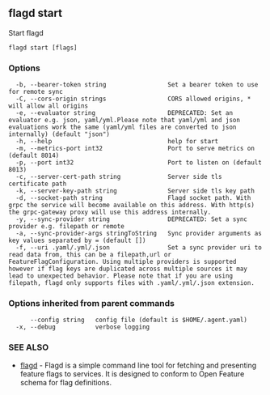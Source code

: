 ## flagd start

Start flagd

```
flagd start [flags]
```

### Options

```
  -b, --bearer-token string                 Set a bearer token to use for remote sync
  -C, --cors-origin strings                 CORS allowed origins, * will allow all origins
  -e, --evaluator string                    DEPRECATED: Set an evaluator e.g. json, yaml/yml.Please note that yaml/yml and json evaluations work the same (yaml/yml files are converted to json internally) (default "json")
  -h, --help                                help for start
  -m, --metrics-port int32                  Port to serve metrics on (default 8014)
  -p, --port int32                          Port to listen on (default 8013)
  -c, --server-cert-path string             Server side tls certificate path
  -k, --server-key-path string              Server side tls key path
  -d, --socket-path string                  Flagd socket path. With grpc the service will become available on this address. With http(s) the grpc-gateway proxy will use this address internally.
  -y, --sync-provider string                DEPRECATED: Set a sync provider e.g. filepath or remote
  -a, --sync-provider-args stringToString   Sync provider arguments as key values separated by = (default [])
  -f, --uri .yaml/.yml/.json                Set a sync provider uri to read data from, this can be a filepath,url or FeatureFlagConfiguration. Using multiple providers is supported however if flag keys are duplicated across multiple sources it may lead to unexpected behavior. Please note that if you are using filepath, flagd only supports files with .yaml/.yml/.json extension.
```

### Options inherited from parent commands

```
      --config string   config file (default is $HOME/.agent.yaml)
  -x, --debug           verbose logging
```

### SEE ALSO

* [flagd](flagd.md)	 - Flagd is a simple command line tool for fetching and presenting feature flags to services. It is designed to conform to Open Feature schema for flag definitions.

